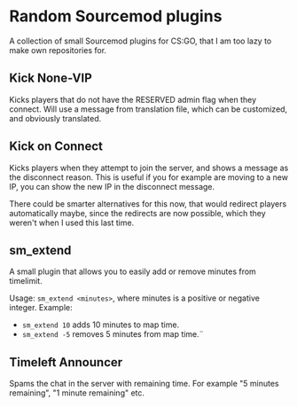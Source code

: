 # Random Sourcemod plugins

A collection of small Sourcemod plugins for CS:GO, that I am too lazy to make own repositories for.

## Kick None-VIP

Kicks players that do not have the RESERVED admin flag when they connect. Will use a message from translation file,
which can be customized, and obviously translated.

## Kick on Connect

Kicks players when they attempt to join the server, and shows a message as the disconnect reason. This is useful if you
for example are moving to a new IP, you can show the new IP in the disconnect message.

There could be smarter alternatives for this now, that would redirect players automatically maybe, since the redirects
are now possible, which they weren't when I used this last time.

## sm_extend

A small plugin that allows you to easily add or remove minutes from timelimit.

Usage: `sm_extend <minutes>`, where minutes is a positive or negative integer. Example:
* `sm_extend 10` adds 10 minutes to map time.
* `sm_extend -5` removes 5 minutes from map time.¨

## Timeleft Announcer

Spams the chat in the server with remaining time. For example "5 minutes remaining", "1 minute remaining" etc.
